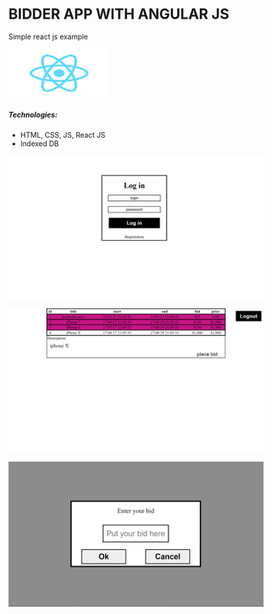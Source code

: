 # BIDDER APP WITH ANGULAR JS

Simple react js example

<img src="images/react.png" alt="react" width="200" height="100"/>

##### Technologies:
* HTML, CSS, JS, React JS
* Indexed DB

![Welcome image](images/welcome.PNG)

![Main page](images/main.PNG)

![Main page](images/modal.PNG)
